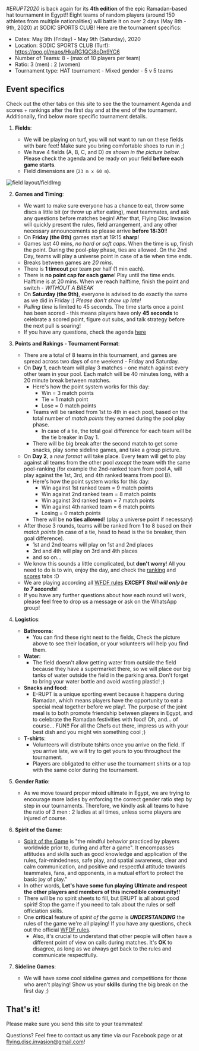 _#ERUPT2020_ is back again for its **4th edition** of the epic Ramadan-based hat tournament in Egypt!! Eight teams of random players (around 150 athletes from multiple nationalities) will battle it on over 2 days (May 8th - 9th, 2020) at SODIC SPORTS CLUB! Here are the tournament specifics:

-   Dates: May 8th (Friday) - May 9th (Saturday), 2020
-   Location: SODIC SPORTS CLUB (Turf): https://goo.gl/maps/HkaRG1QCi8oDn9YC6
-   Number of Teams: 8 - (max of 10 players per team)
-   Ratio: 3 (men) : 2 (women)
-   Tournament type: HAT tournament - Mixed gender - 5 v 5 teams

## Event specifics

Check out the other tabs on this site to see the the tournament Agenda and scores + rankings after the first day and at the end of the tournament. Additionally, find below more specific tournament details.

1. **Fields**:

    - We will be playing on turf, you will not want to run on these fields with bare feet! Make sure you bring comfortable shoes to run in ;)
    - We have 4 fields (A, B, C, and D) _as shown in the picture below_. Please check the agenda and be ready on your field **before each game starts**.
    - Field dimensions are (`23 m x 60 m`).

![field layout/fieldImg](sodic_map.jpeg)

2. **Games and Timing**:

    - We want to make sure everyone has a chance to eat, throw some discs a little bit (or throw up after eating), meet teammates, and ask any questions before matches begin! After that, Flying Disc Invasion will quickly present the rules, field arrangement, and any other necessary announcements so please arrive **before 18:30**!!
    - On **Friday (the 8th)** games start at 19:15 **sharp**!
    - Games last 40 mins, _no hard or soft caps_. When the time is up, finish the point. During the pool-play phase, ties are allowed. On the 2nd Day, teams will play a universe point in case of a tie when time ends.
    - Breaks between games are _20 mins_.
    - There is **1 timeout** per team per half (1 min each).
    - There is **no point cap for each game**! Play until the time ends. Halftime is at 20 mins. When we reach halftime, finish the point and switch - _WITHOUT A BREAK_
    - On **Saturday (the 9th)**, everyone is advised to do exactly the same as we did in Friday :) _Please don't show up late!_
    - _Pulling time_ is limited to 45 seconds. The time starts once a point has been scored - this means players have only **45 seconds** to celebrate a scored point, figure out subs, and talk strategy before the next pull is soaring!
    - If you have any questions, check the agenda [here](/erupt-2020/agenda)

3. **Points and Rakings - Tournament Format**:

    - There are a total of 8 teams in this tournament, and games are spread across two days of one weekend - Friday and Saturday.
    - On **Day 1**, each team will play 3 matches - one match against every other team in your pool. Each match will be 40 minutes long, with a 20 minute break between matches.
        - Here's how the point system works for this day:
            - Win = 3 match points
            - Tie = 1 match point
            - Lose = 0 match points
        - Teams will be ranked from 1st to 4th in each pool, based on the total number of _match points_ they earned during the pool play phase.
            - In case of a tie, the total goal difference for each team will be the tie breaker in Day 1.
        - There will be big break after the second match to get some snacks, play some sideline games, and take a group picture.
    - On **Day 2**, a _new format_ will take place. Every team will get to play against all teams from the other pool _except_ the team with the same pool-ranking (for example the 2nd-ranked team from pool A, will play against the 1st, 3rd, and 4th ranked teams from pool B).
        - Here's how the point system works for this day:
            - Win against 1st ranked team = 9 match points
            - Win against 2nd ranked team = 8 match points
            - Win against 3rd ranked team = 7 match points
            - Win against 4th ranked team = 6 match points
            - Losing = 0 match points
        - There will be **no ties allowed**! (play a universe point if necessary)
    - After those 3 rounds, teams will be ranked from 1 to 8 based on their _match points_ (in case of a tie, head to head is the tie breaker, then goal difference).
        - 1st and 2nd teams will play on 1st and 2nd places
        - 3rd and 4th will play on 3rd and 4th places
        - and so on...
    - We know this sounds a little complicated, but **don't worry**! All you need to do is to win, enjoy the day, and check the [ranking]() and [scores]() tabs :D
    - We are playing according all [WFDF rules](https://rules.wfdf.org/) **EXCEPT _Stall will only be to 7 seconds_**!
    - If you have any further questions about how each round will work, please feel free to drop us a message or ask on the WhatsApp group!

4. **Logistics**:

    - **Bathrooms**:
        - You can find these right next to the fields, Check the picture above to see their location, or your volunteers will help you find them.
    - **Water**:
        - The field doesn't allow getting water from outside the field because they have a supermarket there, so we will place our big tanks of water outside the field in the parking area. Don't forget to bring your water bottle and avoid wasting plastic! ;)
    - **Snacks and food**:
        - E-RUPT is a unique sporting event because it happens during Ramadan, which means players have the opportunity to eat a special meal together before we play!. The purpose of the joint meal is to both promote friendship between players in Egypt, and to celebrate the Ramadan festivities with food! Oh, and... of course... FUN!! For all the Chefs out there, impress us with your best dish and you might win something cool ;)
    - **T-shirts**:
        - Volunteers will distribute tshirts once you arrive on the field. If you arrive late, we will try to get yours to you throughout the tournament.
        - Players are obligated to either use the tournament shirts or a top with the same color during the tournament.

5. **Gender Ratio**:

    - As we move toward proper mixed ultimate in Egypt, we are trying to encourage more ladies by enforcing the correct gender ratio step by step in our tournaments. Therefore, we kindly ask all teams to have the ratio of 3 men : 2 ladies at all times, unless some players are injured of course.

6. **Spirit of the Game**:

    - [Spirit of the Game](http://www.wfdf.org/sports/ultimate/161-spirit-of-the-game-) is "the mindful behavior practiced by players worldwide prior to, during and after a game". It encompasses attitudes and skills such as good knowledge and application of the rules, fair-mindedness, safe play, and spatial awareness, clear and calm communication, and positive and respectful attitude towards teammates, fans, and opponents, in a mutual effort to protect the basic joy of play."
    - In other words, **Let's have some fun playing Ultimate and respect the other players and members of this incredible community!!**
    - There will be no spirit sheets to fill, but ERUPT is all about good spirit! Stop the game if you need to talk about the rules or self officiation skills.
    - One **critical** feature of _spirit of the game_ is _**UNDERSTANDING**_ the rules of the game we're all playing! If you have any questions, check out the official [WFDF rules](https://rules.wfdf.org/).
        - Also, it's crucial to understand that other people will often have a different point of view on calls during matches. It's **OK** to disagree, as long as we always get back to the rules and communicate respectfully.

7. **Sideline Games**:

    - We will have some cool sideline games and competitions for those who aren't playing! Show us your **skills** during the big break on the first day ;)

## That's it!

Please make sure you send this site to your teammates!

Questions? Feel free to contact us any time via our Facebook page or at flying.disc.invasion@gmail.com!
